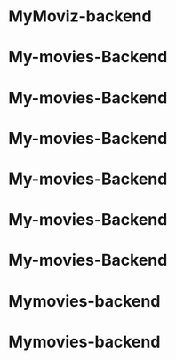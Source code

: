 # MyMoviz-backend
# My-movies-Backend
# My-movies-Backend
# My-movies-Backend
# My-movies-Backend
# My-movies-Backend
# My-movies-Backend
# Mymovies-backend
# Mymovies-backend

